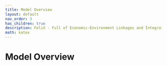 ```yaml
---
title: Model Overview
layout: default
nav_order: 3
has_children: true
description: FeliX - Full of Economic-Environment Linkages and Integration dX/dt (FeliX)
math: katex
---
```


# Model Overview
